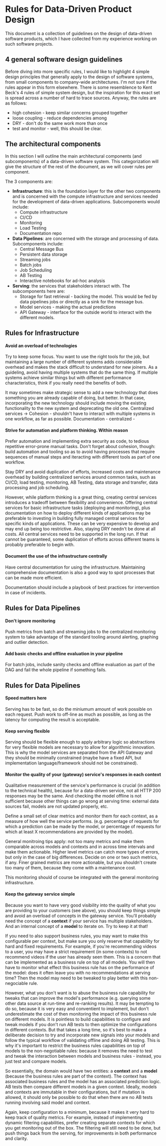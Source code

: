 # Rules for Data-Driven Product Design

This document is a collection of guidelines on the design of data-driven software products, which I have collected from my experience working on such software projects.

## 4 general software design guidelines 
Before diving into more specific rules, I would like to highlight 4 simple design principles that generally apply to the design of software systems, from small components to company-wide architectures. I'm not sure if the rules appear in this form elsewhere. There is some resemblence to Kent Beck's 4 rules of simple system design, but the inspiration for this exact set is spread across a number of hard to trace sources. Anyway, the rules are as follows:
* high cohesion - keep similar concerns grouped together
* loose coupling - reduce dependencies among 
* DRY - don't do the same work more than once
* test and monitor - well, this should be clear.

## The architectural components
In this section I will outline the main architectural components (and subcomponents) of a data-driven software system. This categorization will give the structure of the rest of the document, as we will cover rules per component.

The 3 components are:
* **Infrastructure**: this is the foundation layer for the other two components and is concerned with the compute infrastructure and services needed for the development of data-driven applications. Subcomponents would include:
  - Compute infrastructure
  - CI/CD
  - Monitoring
  - Load Testing
  - Documentation repo
* **Data Pipelines**: are concerned with the storage and processing of data. Subcomponents include:
  - Central Message Bus
  - Persistent data storage
  - Streaming jobs
  - Batch jobs
  - Job Scheduling
  - AB Testing
  - Interactive notebooks for ad-hoc analysis
* **Serving**: the services that stakeholders interact with. The subcomponents here are:
  - Storage for fast retrieval - backing the model. This would be fed by data pipelines jobs or directly as a sink for the message bus.
  - Model services - making the actual predictions
  - API Gateway - interface for the outside world to interact with the different models.
  
## Rules for Infrastructure

#### Avoid an overload of technologies

Try to keep some focus. You want to use the right tools for the job, but maintaining a large number of different systems adds considerable overhead and makes the stack difficult to understand for new joiners. As a guideling, avoid having multiple systems that do the same thing. If multiple systems achieve similar things but with different performance characteristics, think if you really need the benefits of both.

It may sometimes make strategic sense to add a new technology that does something you are already capable of doing, but better. In that case, incorporating the new technology should include moving the existing functionality to the new system and deprecating the old one.
Centralized services -> Cohesion - shouldn't have to interact with multiple systems in one workflow, as far as possible.
Documentation - centralized - 

#### Strive for automation and platform thinking. Within reason
Prefer automation and implementing extra security as code, to tedious repetitive error-prone manual tasks. Don't forget about cohesion, though: build automation and tooling so as to avoid having processes that require sequences of manual steps and iteracting with different tools as part of one workflow.

Stay DRY and avoid duplication of efforts, increased costs and maintenance overhead by building centralized services around common tasks, such as CI/CD, load testing, monitoring, AB Testing, data storage and transfer, data processing and job scheduling. 

However, while platform thinking is a great thing, creating central services introduces a tradeoff between flexibility and convenience. Offering central services for basic infrastructure tasks (deploying and monitoring), plus documentation on how to deploy different kinds of applications may be preferable to investing in building fully managed central services for specific kinds of applications. These can be very expensive to develop and may end up being too restrictive. Also, staying DRY needn't be done at all costs. All central services need to be supported in the long run. If that cannot be guaranteed, some duplication of efforts across different teams is probably preferable to begin with.

#### Document the use of the infrastructure centrally
Have central documentation for using the infrastructure. Maintaining comprehensive documentation is also a good way to spot processes that can be made more efficient.

Documentation should include a playbook of best practices for intervention in case of incidents.

## Rules for Data Pipelines

#### Don't ignore monitoring 

Push metrics from batch and streaming jobs to the centralized monitoring system to take advantage of the standard tooling around alerting, graphing and outlier detection.

#### Add basic checks and offline evaluation in your pipeline
For batch jobs, include sanity checks and offline evaluation as part of the DAG and fail the whole pipeline if something fails.

## Rules for Data Pipelines
#### Speed matters here
Serving has to be fast, so do the miniumum amount of work possible on each request. Push work to off-line as much as possible, as long as the latency for computing the result is acceptable.

#### Keep serving flexible
Serving should be flexible enough to apply arbitrary logic so abstractions for very flexible models are necessary to allow for algorithmic innovation. This is why the model services are separated from the API Gateway and they should be minimally constrained (maybe have a fixed API, but implementation language/framework should not be constrained).

#### Monitor the quality of your (gateway) service's responses in each context
Qualitative measurement of the service's performance is crucial (in addition to the technical health), because for a data-driven service, not all HTTP 200 responses may be the same. And checking the model offline is not sufficient because other things can go wrong at serving time: external data sources fail, models are not updated properly, etc.

Define a small set of clear metrics and monitor them for each context, as a measure of how well the service performs. (e.g. percentage of requests for which a prediction can be made by the model, or percentage of requests for which at least X recommendations are provided by the model). 

General monitroing tips apply: not too many metrics and make them comparable across models and contexts and in across time intervals and make them actionable. Higher level metrics can catch more types of errors, but only in the case of big differences. Decide on one or two such metrics, if any. Finer grained metrics are more actionable, but you shouldn't create too many of them, because they come with a maintenance cost. 

This monitoring should of course be integrated with the general monitoring infrastructure.

#### Keep the gateway service simple
Because you want to have very good visibility into the quality of what you are providing to your customers (see above), you should keep things simple and avoid an overload of concepts in the gateway service. You'll probably need the concept of a **context** if your service has multiple stakeholders. And an internal concept of a **model** to iterate on. Try to keep it at that!

If you need to also support business rules, you may want to make this configurable per context, but make sure you only reserve that capability for hard and fixed requirements. For example, if you're recommending videos to a user, you may have a strict requirement (in some contexts) to not recommend videos  if the user has already seen them. This is a concern that can be implemented as a business rule on top of all models. You will then have to monitor what effect this business rule has on the performance of the model: does it often leave you with no recommendations at serving time? Then the model may need to be tweaked to play better with this non-negociable rule. 

However, what you don't want is to abuse the business rule capability for tweaks that can improve the model's performance (e.g. querying some other data source at run-time and re-ranking results). It may be tempting to do so, because it is very easy and conventient to implement, but don't underestimate the cost of then monitoring the impact of this business rule on different models. It is pointless to build capabilities to configure and tweak models if you don't run AB tests to then optimize the configurations in different contexts. But that takes a long time, so it's best to make a deliberate decision to try and incorporate new signals into your models and follow the typical workflow of validating offline and doing AB testing. This is why it's important to restrict the business rules capabilities on top of models to the non-negotiable rules: because it removes the need to test and tweak the interaction between models and business rules - instead, you just test and compare models. 

So essentially, the domain would have two entities: a **context** and a **model** (because the business rules are part of the context). The context has associated business rules and the model has an associated prediction logic. AB tests then compare different models in a given context. Ideally, models and contexts are immutable in their configurations, but if mutation is allowed, it should only be possible to do that when there are no AB tests running involving said model and context.

Again, keep configuration to a minimum, because it makes it very hard to keep track of quality metrics. For example, instead of implementing dynamic filtering capabilities, prefer creating separate contexts for which you get monitoring out of the box. The filtering will still need to be done, but push things back from the serving, for improvements in both performance and clarity.


